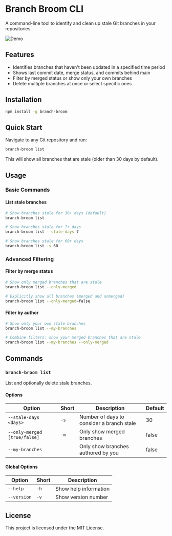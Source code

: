 # Branch Broom CLI

A command-line tool to identify and clean up stale Git branches in your repositories.

![Demo](docs/demo.gif)

## Features

- Identifies branches that haven't been updated in a specified time period
- Shows last commit date, merge status, and commits behind main
- Filter by merged status or show only your own branches
- Delete multiple branches at once or select specific ones

## Installation

```bash
npm install -g branch-broom
```

## Quick Start

Navigate to any Git repository and run:

```bash
branch-broom list
```

This will show all branches that are stale (older than 30 days by default).

## Usage

### Basic Commands

#### List stale branches
```bash
# Show branches stale for 30+ days (default)
branch-broom list

# Show branches stale for 7+ days
branch-broom list --stale-days 7

# Show branches stale for 60+ days
branch-broom list -s 60
```

### Advanced Filtering

#### Filter by merge status
```bash
# Show only merged branches that are stale
branch-broom list --only-merged

# Explicitly show all branches (merged and unmerged)
branch-broom list --only-merged=false
```

#### Filter by author
```bash
# Show only your own stale branches
branch-broom list --my-branches

# Combine filters: show your merged branches that are stale
branch-broom list --my-branches --only-merged
```

## Commands

### `branch-broom list`

List and optionally delete stale branches.

#### Options

| Option | Short | Description | Default |
|--------|-------|-------------|---------|
| `--stale-days <days>` | `-s` | Number of days to consider a branch stale | 30 |
| `--only-merged [true/false]` | `-m` | Only show merged branches | false |
| `--my-branches` | | Only show branches authored by you | false |

#### Global Options

| Option | Short | Description |
|--------|-------|-------------|
| `--help` | `-h` | Show help information |
| `--version` | `-v` | Show version number |


## License

This project is licensed under the MIT License.
